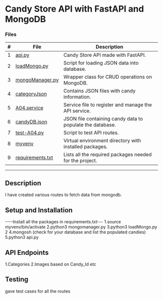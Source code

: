 # Candy Store API with FastAPI and MongoDB

### Files

| #   | File                                 | Description                                             |
| :-: | -----------------------------------  | ------------------------------------------------------- |
| 1   | [api.py](./api.py)                   | Candy Store API made with FastAPI.                      |
| 2   | [loadMongo.py](./loadMongo.py)       | Script for loading JSON data into database.             |
| 3   | [mongoManager.py](./mongoManager.py) | Wrapper class for CRUD operations on MongoDB.           |
| 4   | [categoryJson](./categoryJson)       | Contains JSON files with candy information.             |
| 5   | [A04.service](./A04.service)         | Service file to register and manage the API service.    |
| 6   | [candyDB.json](./candyDB.json)       | JSON file containing candy data to populate the database.|
| 7   | [test-A04.py](./test-A04.py)         | Script to test API routes.                              |
| 8   | [myvenv](./myvenv)                   | Virtual environment directory with installed packages.  |
| 9  | [requirements.txt](./requirements.txt) | Lists all the required packages needed for the project. |

---

## Description
I have created various routes to fetch data from mongodb. 

## Setup and Installation
----Install all the packages in requirements.txt---
1.source myvenv/bin/activate
2.python3 mongomanager.py
3.python3 loadMongo.py 2
4.mongosh (check for your database and list the populated candies)
5.python3 api.py

## API Endpoints
1.Categories 2.Images based on Candy_Id etc

## Testing
gave test cases for all the routes
